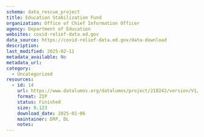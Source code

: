```yaml
---
schema: data_rescue_project 
title: Education Stabilization Fund
organization: Office of Chief Information Officer
agency: Department of Education
websites: covid-relief-data.ed.gov
data_source: https://covid-relief-data.ed.gov/data-download
description: 
last_modified: 2025-02-11
metadata_available: No
metadata_url: 
category:
  - Uncategorized
resources:
  - id: 14
    url: https://www.datalumos.org/datalumos/project/218242/version/V1/view
    format: ZIP
    status: Finished
    size: 0.123
    download_date: 2025-02-06
    maintainer: DRP, DL
    notes: 
---
```

